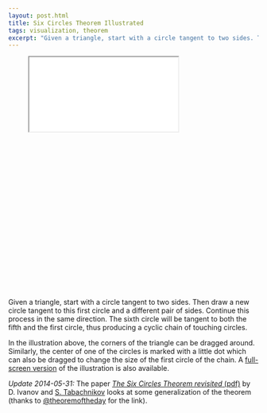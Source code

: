 ```yaml
---
layout: post.html
title: Six Circles Theorem Illustrated
tags: visualization, theorem
excerpt: "Given a triangle, start with a circle tangent to two sides. Then draw a new circle tangent to this first circle and a different pair of sides. Continue this process in the same direction. The sixth circle will be tangent to both the fifth and the first circle, thus producing a cyclic chain of touching circles."
---
```

<figure>
  <div class="aspect-ratio" style="padding-bottom: 75%"><iframe src="/media/intgfx/six-circles-theorem.html"></iframe></div>
</figure>

Given a triangle, start with a circle tangent to two sides. Then draw a new circle tangent to this first circle and a different pair of sides. Continue this process in the same direction. The sixth circle will be tangent to both the fifth and the first circle, thus producing a cyclic chain of touching circles.

In the illustration above, the corners of the triangle can be dragged around. Similarly, the center of one of the circles is marked with a little dot which can also be dragged to change the size of the first circle of the chain. A [full-screen version](/media/intgfx/six-circles-theorem.html) of the illustration is also available.

*Update 2014-05-31:* The paper [*The Six Circles Theorem revisited* (pdf)](http://www.math.psu.edu/tabachni/prints/Circles.pdf) by D.&nbsp;Ivanov and [S.&nbsp;Tabachnikov](http://www.math.psu.edu/tabachni/) looks at some generalization of the theorem (thanks to [@theoremoftheday](https://twitter.com/theoremoftheday) for the link).
